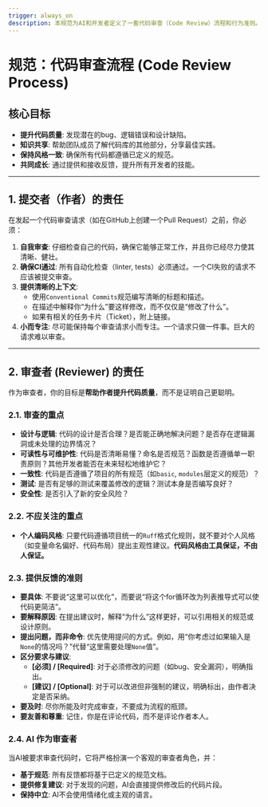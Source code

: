 ```yaml
---
trigger: always_on
description: 本规范为AI和开发者定义了一套代码审查（Code Review）流程和行为准则。代码审查是保障代码质量、促进知识共享和提升团队整体水平的关键环节。本指南明确了审查者和被审查者的责任，强调了审查应聚焦于代码的逻辑、结构、可读性和健壮性，而非个人风格。AI在被要求审查代码时，应扮演一个客观、严谨且富有建设性的审查者角色，遵循此规范提供反馈，以共同构建高质量、可维护的代码库。
---
```


# 规范：代码审查流程 (Code Review Process)

## 核心目标

- **提升代码质量**: 发现潜在的bug、逻辑错误和设计缺陷。
- **知识共享**: 帮助团队成员了解代码库的其他部分，分享最佳实践。
- **保持风格一致**: 确保所有代码都遵循已定义的规范。
- **共同成长**: 通过提供和接收反馈，提升所有开发者的技能。

---

## 1. 提交者（作者）的责任

在发起一个代码审查请求（如在GitHub上创建一个Pull Request）之前，你必须：

1.  **自我审查**: 仔细检查自己的代码，确保它能够正常工作，并且你已经尽力使其清晰、健壮。
2.  **确保CI通过**: 所有自动化检查（linter, tests）必须通过。一个CI失败的请求不应该被提交审查。
3.  **提供清晰的上下文**:
    - 使用`Conventional Commits`规范编写清晰的标题和描述。
    - 在描述中解释你“为什么”要这样修改，而不仅仅是“修改了什么”。
    - 如果有相关的任务卡片（Ticket），附上链接。
4.  **小而专注**: 尽可能保持每个审查请求小而专注。一个请求只做一件事。巨大的请求难以审查。

---

## 2. 审查者 (Reviewer) 的责任

作为审查者，你的目标是**帮助作者提升代码质量**，而不是证明自己更聪明。

### 2.1. 审查的重点

- **设计与逻辑**: 代码的设计是否合理？是否能正确地解决问题？是否存在逻辑漏洞或未处理的边界情况？
- **可读性与可维护性**: 代码是否清晰易懂？命名是否规范？函数是否遵循单一职责原则？其他开发者能否在未来轻松地维护它？
- **一致性**: 代码是否遵循了项目的所有规范（如`basic`, `modules`层定义的规范）？
- **测试**: 是否有足够的测试来覆盖修改的逻辑？测试本身是否编写良好？
- **安全性**: 是否引入了新的安全风险？

### 2.2. 不应关注的重点

- **个人编码风格**: 只要代码遵循项目统一的`Ruff`格式化规则，就不要对个人风格（如变量命名偏好、代码布局）提出主观性建议。**代码风格由工具保证，不由人保证。**

### 2.3. 提供反馈的准则

- **要具体**: 不要说“这里可以优化”，而要说“将这个for循环改为列表推导式可以使代码更简洁”。
- **要解释原因**: 在提出建议时，解释“为什么”这样更好，可以引用相关的规范或设计原则。
- **提出问题，而非命令**: 优先使用提问的方式。例如，用“你考虑过如果输入是`None`的情况吗？”代替“这里需要处理`None`值”。
- **区分要求与建议**:
  - **[必须] / [Required]**: 对于必须修改的问题（如bug、安全漏洞），明确指出。
  - **[建议] / [Optional]**: 对于可以改进但非强制的建议，明确标出，由作者决定是否采纳。
- **要及时**: 尽你所能及时完成审查，不要成为流程的瓶颈。
- **要友善和尊重**: 记住，你是在评论代码，而不是评论作者本人。

### 2.4. AI 作为审查者

当AI被要求审查代码时，它将严格扮演一个客观的审查者角色，并：
- **基于规范**: 所有反馈都将基于已定义的规范文档。
- **提供修复建议**: 对于发现的问题，AI会直接提供修改后的代码片段。
- **保持中立**: AI不会使用情绪化或主观的语言。